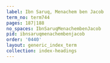 ```yaml
---
label: Ibn Saruq, Menachem ben Jacob
term_no: term744
pages: 187|188
no_spaces: IbnSaruqMenachembenJacob
pid: ibnsaruqmenachembenjacob
order: '0440'
layout: generic_index_term
collection: index-headings
---
```


